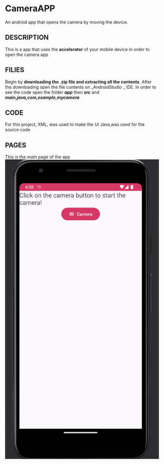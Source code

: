 # CameraAPP
An android app that opens the camera by moving the device.

## DESCRIPTION
This is a app that uses the **accelerator** of your mobile device in order to open the camera app 
## FILIES
Begin by **downloading the .zip file and extracting all the contents**. After the downloading open the file contents on _AndroidStudio _ IDE.
In order to see the code open the folder ***app*** then ***src*** and ***main,java,com,example,mycamera***

## CODE
For this project, 
XML, was used to make the UI 
Java,was used for the source code

## PAGES 
This is the _main_ page of the app
![Screenshot of the main page](sceenshots/main.png)

